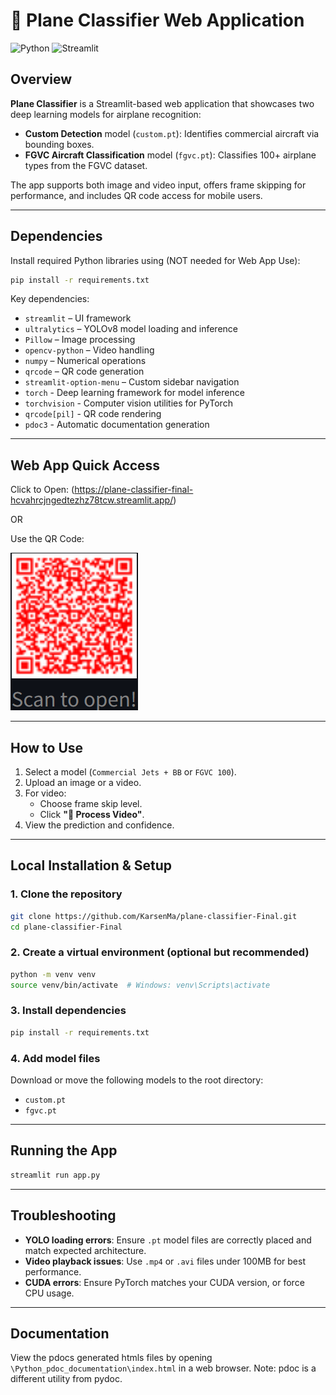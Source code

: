 # 🛫 Plane Classifier Web Application

![Python](https://img.shields.io/badge/python-3.1+-blue)
![Streamlit](https://img.shields.io/badge/streamlit-live-brightgreen)


## Overview

**Plane Classifier** is a Streamlit-based web application that showcases two deep learning models for airplane recognition:

- **Custom Detection** model (`custom.pt`): Identifies commercial aircraft via bounding boxes.
- **FGVC Aircraft Classification** model (`fgvc.pt`): Classifies 100+ airplane types from the FGVC dataset.

The app supports both image and video input, offers frame skipping for performance, and includes QR code access for mobile users.

---

## Dependencies

Install required Python libraries using (NOT needed for Web App Use):

```bash
pip install -r requirements.txt
```

Key dependencies:

- `streamlit` – UI framework
- `ultralytics` – YOLOv8 model loading and inference
- `Pillow` – Image processing
- `opencv-python` – Video handling
- `numpy` – Numerical operations
- `qrcode` – QR code generation
- `streamlit-option-menu` – Custom sidebar navigation
- `torch` - Deep learning framework for model inference
- `torchvision` - Computer vision utilities for PyTorch
- `qrcode[pil]` - QR code rendering
- `pdoc3` - Automatic documentation generation


---
## Web App Quick Access

Click to Open: (https://plane-classifier-final-hcvahrcjngedtezhz78tcw.streamlit.app/)

OR

Use the QR Code:

![QR Code](./Plane_Classifier_QR.png)

---

## How to Use

1. Select a model (`Commercial Jets + BB` or `FGVC 100`).
2. Upload an image or a video.
3. For video:
   - Choose frame skip level.
   - Click **"🚀 Process Video"**.
4. View the prediction and confidence.

---

## Local Installation & Setup

### 1. Clone the repository

```bash
git clone https://github.com/KarsenMa/plane-classifier-Final.git
cd plane-classifier-Final
```

### 2. Create a virtual environment (optional but recommended)

```bash
python -m venv venv
source venv/bin/activate  # Windows: venv\Scripts\activate
```

### 3. Install dependencies

```bash
pip install -r requirements.txt
```

### 4. Add model files

Download or move the following models to the root directory:
- `custom.pt`
- `fgvc.pt`

---

## Running the App

```bash
streamlit run app.py
```

---

## Troubleshooting

- **YOLO loading errors**: Ensure `.pt` model files are correctly placed and match expected architecture.
- **Video playback issues**: Use `.mp4` or `.avi` files under 100MB for best performance.
- **CUDA errors**: Ensure PyTorch matches your CUDA version, or force CPU usage.

---
## Documentation
View the pdocs generated htmls files by opening ```\Python_pdoc_documentation\index.html``` in a web browser.
Note: pdoc is a different utility from pydoc.
